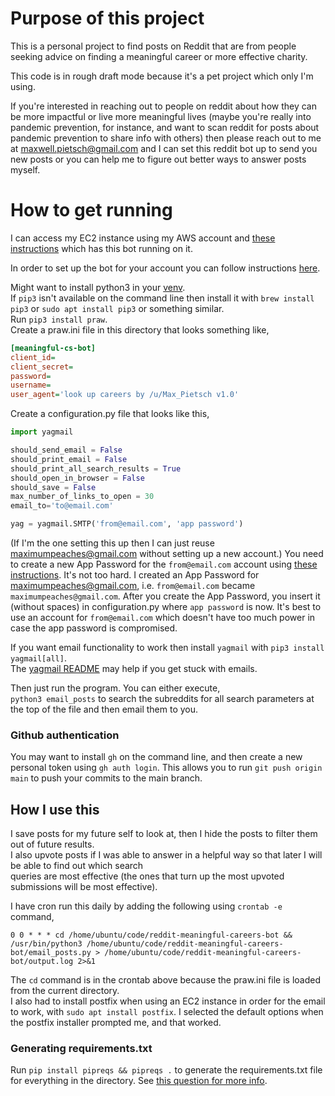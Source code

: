 # Purpose of this project

This is a personal project to find posts on Reddit that are from people seeking advice on finding a meaningful career or more effective charity.

This code is in rough draft mode because it's a pet project which only I'm using.

If you're interested in reaching out to people on reddit about how they can be more impactful or live more meaningful lives (maybe you're really into pandemic prevention, for instance, and want to scan reddit for posts about pandemic prevention to share info with others) then please reach out to me at maxwell.pietsch@gmail.com and I can set this reddit bot up to send you new posts or you can help me to figure out better ways to answer posts myself.

# How to get running

I can access my EC2 instance using my AWS account and [these instructions](https://docs.google.com/document/d/1VNgxYC3Xxcf0tzRThDEE2TUG6_OtVBFB9tppjFUAmtQ/edit) which has this bot running on it.

In order to set up the bot for your account you can follow instructions [here](https://github.com/reddit-archive/reddit/wiki/OAuth2-Quick-Start-Example#first-steps).

Might want to install python3 in your [venv](https://docs.python.org/3/tutorial/venv.html).  
If `pip3` isn't available on the command line then install it with `brew install pip3` or `sudo apt install pip3` or something similar.  
Run `pip3 install praw`.  
Create a praw.ini file in this directory that looks something like,

```ini
[meaningful-cs-bot]
client_id=
client_secret=
password=
username=
user_agent='look up careers by /u/Max_Pietsch v1.0'
```

Create a configuration.py file that looks like this,

```python
import yagmail

should_send_email = False
should_print_email = False
should_print_all_search_results = True
should_open_in_browser = False
should_save = False
max_number_of_links_to_open = 30
email_to='to@email.com'

yag = yagmail.SMTP('from@email.com', 'app password')
```

(If I'm the one setting this up then I can just reuse maximumpeaches@gmail.com without setting up a new account.) You need to create a new App Password for the `from@email.com` account using [these instructions](https://support.google.com/accounts/answer/185833). It's not too hard. I created an App Password for maximumpeaches@gmail.com, i.e. `from@email.com` became `maximumpeaches@gmail.com`. After you create the App Password, you insert it (without spaces) in configuration.py where `app password` is now. It's best to use an account for `from@email.com` which doesn't have too much power in case the app password is compromised.

If you want email functionality to work then install `yagmail` with `pip3 install yagmail[all]`.  
The [yagmail README](https://github.com/kootenpv/yagmail) may help if you get stuck with emails.

Then just run the program. You can either execute,  
`python3 email_posts` to search the subreddits for all search parameters at the top of the file and then email them to you.

### Github authentication

You may want to install `gh` on the command line, and then create a new personal token using `gh auth login`. This allows you to run `git push origin main` to push your commits to the main branch.

## How I use this

I save posts for my future self to look at, then I hide the posts to filter them out of future results.  
I also upvote posts if I was able to answer in a helpful way so that later I will be able to find out which search  
queries are most effective (the ones that turn up the most upvoted submissions will be most effective).

I have cron run this daily by adding the following using `crontab -e` command,

```
0 0 * * * cd /home/ubuntu/code/reddit-meaningful-careers-bot && /usr/bin/python3 /home/ubuntu/code/reddit-meaningful-careers-bot/email_posts.py > /home/ubuntu/code/reddit-meaningful-careers-bot/output.log 2>&1
```

The `cd` command is in the crontab above because the praw.ini file is loaded from the current directory.  
I also had to install postfix when using an EC2 instance in order for the email to work, with `sudo apt install postfix`. I selected the default options when the postfix installer prompted me, and that worked.

### Generating requirements.txt

Run `pip install pipreqs && pipreqs .` to generate the requirements.txt file for everything in the directory. See [this question for more info](https://stackoverflow.com/questions/31684375/automatically-create-requirements-txt).
